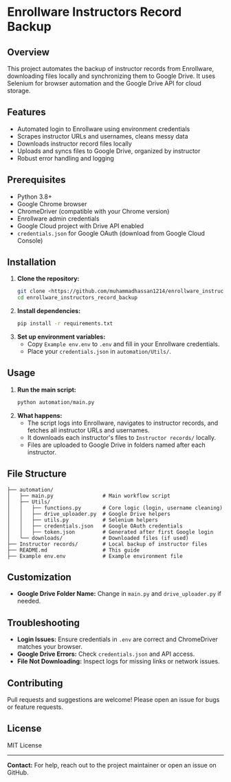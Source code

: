 # Enrollware Instructors Record Backup

## Overview
This project automates the backup of instructor records from Enrollware, downloading files locally and synchronizing them to Google Drive. It uses Selenium for browser automation and the Google Drive API for cloud storage.

## Features
- Automated login to Enrollware using environment credentials
- Scrapes instructor URLs and usernames, cleans messy data
- Downloads instructor record files locally
- Uploads and syncs files to Google Drive, organized by instructor
- Robust error handling and logging

## Prerequisites
- Python 3.8+
- Google Chrome browser
- ChromeDriver (compatible with your Chrome version)
- Enrollware admin credentials
- Google Cloud project with Drive API enabled
- `credentials.json` for Google OAuth (download from Google Cloud Console)

## Installation
1. **Clone the repository:**
   ```sh
   git clone <https://github.com/muhammadhassan1214/enrollware_instructors_record_backup.git>
   cd enrollware_instructors_record_backup
   ```
2. **Install dependencies:**
   ```sh
   pip install -r requirements.txt
   ```
3. **Set up environment variables:**
   - Copy `Example env.env` to `.env` and fill in your Enrollware credentials.
   - Place your `credentials.json` in `automation/Utils/`.

## Usage
1. **Run the main script:**
   ```sh
   python automation/main.py
   ```
2. **What happens:**
   - The script logs into Enrollware, navigates to instructor records, and fetches all instructor URLs and usernames.
   - It downloads each instructor's files to `Instructor records/` locally.
   - Files are uploaded to Google Drive in folders named after each instructor.

## File Structure
```
├── automation/
│   ├── main.py                # Main workflow script
│   ├── Utils/
│   │   ├── functions.py       # Core logic (login, username cleaning)
│   │   ├── drive_uploader.py  # Google Drive helpers
│   │   ├── utils.py           # Selenium helpers
│   │   ├── credentials.json   # Google OAuth credentials
│   │   ├── token.json         # Generated after first Google login
│   └── downloads/             # Downloaded files (if used)
├── Instructor records/        # Local backup of instructor files
├── README.md                  # This guide
├── Example env.env            # Example environment file
```

## Customization
- **Google Drive Folder Name:** Change in `main.py` and `drive_uploader.py` if needed.

## Troubleshooting
- **Login Issues:** Ensure credentials in `.env` are correct and ChromeDriver matches your browser.
- **Google Drive Errors:** Check `credentials.json` and API access.
- **File Not Downloading:** Inspect logs for missing links or network issues.

## Contributing
Pull requests and suggestions are welcome! Please open an issue for bugs or feature requests.

## License
MIT License

---
**Contact:** For help, reach out to the project maintainer or open an issue on GitHub.

